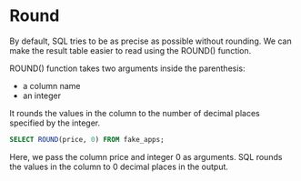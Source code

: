# Round

By default, SQL tries to be as precise as possible without rounding. We can make the result table easier to read using the ROUND() function.

ROUND() function takes two arguments inside the parenthesis:

- a column name
- an integer

It rounds the values in the column to the number of decimal places specified by the integer.

```sql
SELECT ROUND(price, 0) FROM fake_apps;
```

Here, we pass the column price and integer 0 as arguments. SQL rounds the values in the column to 0 decimal places in the output.